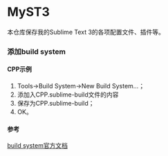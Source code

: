 # MyST3
本仓库保存我的Sublime Text 3的各项配置文件、插件等。



### 添加build system

#### CPP示例

1. Tools->Build System->New Build System...；
2. 添加入CPP.sublime-build文件的内容
3. 保存为CPP.sublime-build；
4. OK。



#### 参考

[build system官方文档](http://www.sublimetext.com/docs/3/build_systems.html)

